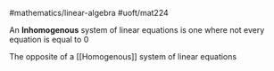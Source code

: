 #mathematics/linear-algebra #uoft/mat224 

An **Inhomogenous** system of linear equations is one where not every equation is equal to 0

The opposite of a [[Homogenous]] system of linear equations